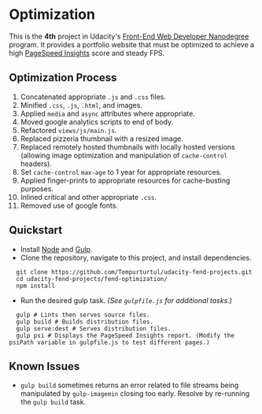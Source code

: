 # Optimization

This is the **4th** project in Udacity's [Front-End Web Developer Nanodegree](https://www.udacity.com/course/front-end-web-developer-nanodegree--nd001) program. It provides a portfolio website that must be optimized to achieve a high [PageSpeed Insights](https://developers.google.com/speed/pagespeed/insights/) score and steady FPS.

## Optimization Process
1. Concatenated appropriate `.js` and `.css` files.
1. Minified `.css`, `.js`, `.html`, and images.
1. Applied `media` and `async` attributes where appropriate.
1. Moved google analytics scripts to end of body.
1. Refactored `views/js/main.js`.
1. Replaced pizzeria thumbnail with a resized image.
1. Replaced remotely hosted thumbnails with locally hosted versions (allowing image optimization and manipulation of `cache-control` headers).
1. Set `cache-control` `max-age` to 1 year for appropriate resources.
1. Applied finger-prints to appropriate resources for cache-busting purposes.
1. Inlined critical and other appropriate `.css`.
1. Removed use of google fonts.

## Quickstart

- Install [Node](https://nodejs.org/en/) and [Gulp](http://gulpjs.com/).
- Clone the repository, navigate to this project, and install dependencies.
```
  git clone https://github.com/Tempurturtul/udacity-fend-projects.git
  cd udacity-fend-projects/fend-optimization/
  npm install
```
- Run the desired gulp task. *(See `gulpfile.js` for additional tasks.)*
```
  gulp # Lints then serves source files.
  gulp build # Builds distribution files.
  gulp serve:dest # Serves distribution files.
  gulp psi # Displays the PageSpeed Insights report. (Modify the psiPath variable in gulpfile.js to test different pages.)
```

## Known Issues

- `gulp build` sometimes returns an error related to file streams being manipulated by `gulp-imagemin` closing too early. Resolve by re-running the `gulp build` task.
